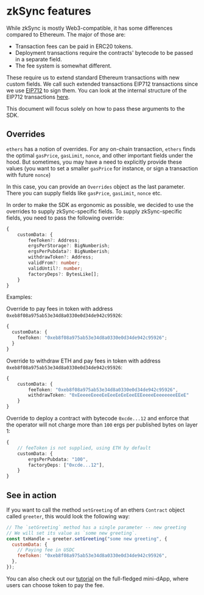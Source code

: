 # zkSync features

While zkSync is mostly Web3-compatible, it has some differences compared to Ethereum. The major of those are:

- Transaction fees can be paid in ERC20 tokens.
- Deployment transactions require the contracts' bytecode to be passed in a separate field.
- The fee system is somewhat different.

These require us to extend standard Ethereum transactions with new custom fields. We call such extended transactions EIP712 transactions since we use [EIP712](https://eips.ethereum.org/EIPS/eip-712) to sign them. You can look at the internal structure of the EIP712 transactions [here](.,/api#eip712).

This document will focus solely on how to pass these arguments to the SDK.

## Overrides

`ethers` has a notion of overrides. For any on-chain transaction, `ethers` finds the optimal `gasPrice`, `gasLimit`, `nonce`, and other important fields under the hood. But sometimes, you may have a need to explicitly provide these values (you want to set a smaller `gasPrice` for instance, or sign a transaction with future `nonce`)

In this case, you can provide an `Overrides` object as the last parameter. There you can supply fields like `gasPrice`, `gasLimit`, `nonce` etc.

In order to make the SDK as ergonomic as possible, we decided to use the overrides to supply zkSync-specific fields. To supply zkSync-specific fields, you need to pass the following override:

```typescript
{
    customData: {
        feeToken?: Address;
        ergsPerStorage?: BigNumberish;
        ergsPerPubdata?: BigNumberish;
        withdrawToken?: Address;
        validFrom?: number;
        validUntil?: number;
        factoryDeps?: BytesLike[];
    }
}
```

Examples:

Override to pay fees in token with address `0xeb8f08a975ab53e34d8a0330e0d34de942c95926`:

```typescript
{
  customData: {
    feeToken: "0xeb8f08a975ab53e34d8a0330e0d34de942c95926";
  }
}
```

Override to withdraw ETH and pay fees in token with address `0xeb8f08a975ab53e34d8a0330e0d34de942c95926`:

```typescript
{
    customData: {
        feeToken: "0xeb8f08a975ab53e34d8a0330e0d34de942c95926",
        withdrawToken: "0xEeeeeEeeeEeEeeEeEeEeeEEEeeeeEeeeeeeeEEeE"
    }
}
```

Override to deploy a contract with bytecode `0xcde...12` and enforce that the operator will not charge more than `100` ergs per published bytes on layer 1:

```typescript
{
    // feeToken is not supplied, using ETH by default
    customData: {
        ergsPerPubdata: "100",
        factoryDeps: ["0xcde...12"],
    }
}
```

## See in action

If you want to call the method `setGreeting` of an ethers `Contract` object called `greeter`, this would look the following way:

```javascript
// The `setGreeting` method has a single parameter -- new greeting
// We will set its value as `some new greeting`.
const txHandle = greeter.setGreeting("some new greeting", {
  customData: {
    // Paying fee in USDC
    feeToken: "0xeb8f08a975ab53e34d8a0330e0d34de942c95926",
  },
});
```

You can also check out our [tutorial](../../dev/tutorials/basic) on the full-fledged mini-dApp, where users can choose token to pay the fee.

